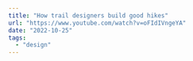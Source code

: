 ```yaml
---
title: "How trail designers build good hikes"
url: "https://www.youtube.com/watch?v=oFIdIVngeYA"
date: "2022-10-25"
tags:
  - "design"
---
```


